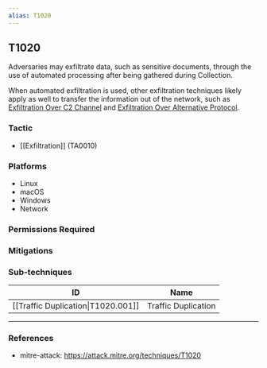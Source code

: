 ```yaml
---
alias: T1020
---
```


## T1020

Adversaries may exfiltrate data, such as sensitive documents, through the use of automated processing after being gathered during Collection. 

When automated exfiltration is used, other exfiltration techniques likely apply as well to transfer the information out of the network, such as [Exfiltration Over C2 Channel](https://attack.mitre.org/techniques/T1041) and [Exfiltration Over Alternative Protocol](https://attack.mitre.org/techniques/T1048).


### Tactic
- [[Exfiltration]] (TA0010)

### Platforms
- Linux
- macOS
- Windows
- Network

### Permissions Required

### Mitigations

### Sub-techniques

| ID | Name |
| --- | --- |
| [[Traffic Duplication\|T1020.001]] | Traffic Duplication |


---
### References

- mitre-attack: https://attack.mitre.org/techniques/T1020

